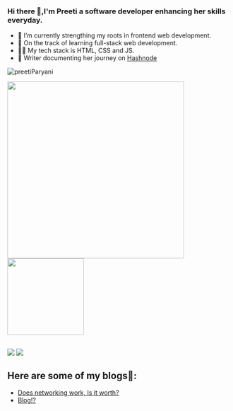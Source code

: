 ### Hi there 👋,I'm Preeti a software developer enhancing her skills everyday.

- 🌱 I’m currently strengthing my roots in frontend web development.
- 🚀 On the track of learning full-stack web development.
- 👩‍💻 My tech stack is HTML, CSS and JS.
- 📝 Writer documenting her journey on [Hashnode](https://hashnode.com/@preetiWrites)
<p align="left" > <img  src="https://komarev.com/ghpvc/?username=preetiParyani&label=Profile%20views&color=0e75b6&style=flat" alt="preetiParyani" /> </p>
<div>
<a href="https://github.com/preetiParyani/github-readme-stats">
  <img width="400px" align="center" src="https://github-readme-stats.vercel.app/api?username=preetiParyani&theme=github_dark&show_icons=true)](https://github.com/preetiParyani/github-readme-stats)" />
</a>
<a href="https://github.com/preetiParyani/convoychat">
  <img height="173px" align="center" src="https://github-readme-stats.vercel.app/api/top-langs/?username=preetiParyani&theme=github_dark&layout=compact)](https://github.com/anuraghazra/github-readme-stats" />
</a>
</div>
<br>
<p align="left">
 <a href="https://www.linkedin.com/in/preeti-paryani-07a801227/" target="blank"><img src="https://img.shields.io/static/v1?label=|&labelColor=493252&message=LINKEDIN&color=493252&style=for-the-badge&logo=linkedin"/></a> 
<a href="https://twitter.com/paryani_preeti" target="blank"><img src="https://img.shields.io/static/v1?label=|&labelColor=493252&message=TWITTER&color=493252&style=for-the-badge&logo=twitter&logoColor=white"/></a>

## Here are some of my blogs📑:
  - [Does networking work, Is it worth?](https://preetiwrites.hashnode.dev/does-networking-work-is-it-worth)  
  - [Blog!?](https://preetiwrites.hashnode.dev/blog)


<!-- <div>
    <img width="400px" alt="GitHub Streak" height="180px" float="right" src="https://streak-stats.demolab.com/?user=preetiParyani&theme=great-gatsby&mode=weekly&date_format=M%20j[,%20Y]">
</div> -->



